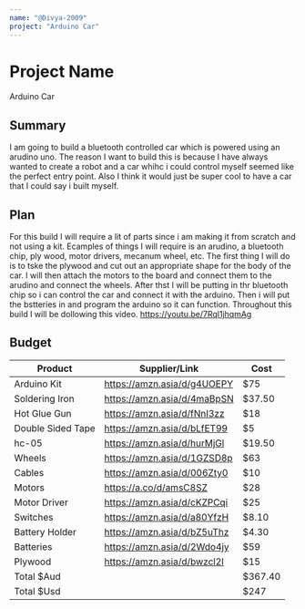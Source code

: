 ```yaml
---
name: "@Divya-2009"
project: "Arduino Car"
---
```


# Project Name
Arduino Car

## Summary
I am going to build a bluetooth controlled car which is powered using an arudino uno. The reason I want to build this is because I have always wanted to create a robot and a car whihc i could control myself seemed like the perfect entry point. Also I think it would just be super cool to have a car that I could say i built myself.

## Plan

For this build I will require a lit of parts since i am making it from scratch and not using a kit. Ecamples of things I will require is an arudino, a bluetooth chip, ply wood, motor drivers, mecanum wheel, etc. The first thing I will do is to tske the plywood and cut out an appropriate shape for the body of the car. I will then attach the motors to the board and connect them to the arudino and connect the wheels. After thst I will be putting in thr bluetooth chip so i can control the car and connect it with the arduino. Then i will put the bstteries in and program the arduino so it can function. Throughout this build I will be dollowing this video.
https://youtu.be/7Rql1jhqmAg

## Budget
| Product         | Supplier/Link                         | Cost   |
| --------------- | ------------------------------------- | ------ |
| Arduino Kit | https://amzn.asia/d/g4UOEPY  | $75  |
| Soldering Iron | https://amzn.asia/d/4maBpSN   | $37.50 |
| Hot Glue Gun | https://amzn.asia/d/fNnI3zz | $18  |
| Double Sided Tape | https://amzn.asia/d/bLfET99  | $5  |
| hc-05 | https://amzn.asia/d/hurMjGl  | $19.50 |
| Wheels | https://amzn.asia/d/1GZSD8p  | $63  |
| Cables | https://amzn.asia/d/006Zty0 | $10  |
| Motors | https://a.co/d/amsC8SZ  | $28 |
| Motor Driver | https://amzn.asia/d/cKZPCqi | $25  |
| Switches | https://amzn.asia/d/a80YfzH  | $8.10  |
| Battery Holder | https://amzn.asia/d/bZ5uThz  | $4.30  |
| Batteries | https://amzn.asia/d/2Wdo4jy  | $59 |
| Plywood | https://amzn.asia/d/bwzcl2I | $15  |
| Total       $Aud    |                                       | $367.40 |
| Total       $Usd    |                                       | $247 |
